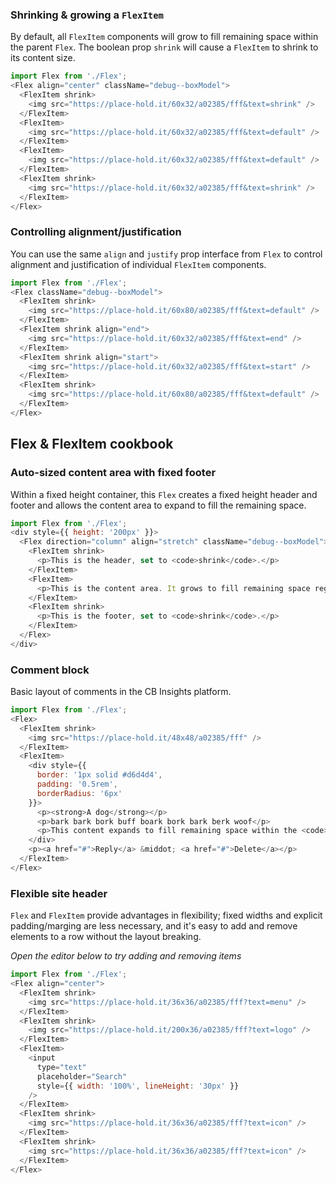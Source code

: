 
### Shrinking & growing a `FlexItem`
By default, all `FlexItem` components will grow to fill remaining space within the parent
`Flex`. The boolean prop `shrink` will cause a `FlexItem` to shrink to its content size.

```js
import Flex from './Flex';
<Flex align="center" className="debug--boxModel">
  <FlexItem shrink>
    <img src="https://place-hold.it/60x32/a02385/fff&text=shrink" />
  </FlexItem>
  <FlexItem>
    <img src="https://place-hold.it/60x32/a02385/fff&text=default" />
  </FlexItem>
  <FlexItem>
    <img src="https://place-hold.it/60x32/a02385/fff&text=default" />
  </FlexItem>
  <FlexItem shrink>
    <img src="https://place-hold.it/60x32/a02385/fff&text=shrink" />
  </FlexItem>
</Flex>
```

### Controlling alignment/justification
You can use the same `align` and `justify` prop interface from `Flex` to control alignment and justification of individual `FlexItem` components.

```js
import Flex from './Flex';
<Flex className="debug--boxModel">
  <FlexItem shrink>
    <img src="https://place-hold.it/60x80/a02385/fff&text=default" />
  </FlexItem>
  <FlexItem shrink align="end">
    <img src="https://place-hold.it/60x32/a02385/fff&text=end" />
  </FlexItem>
  <FlexItem shrink align="start">
    <img src="https://place-hold.it/60x32/a02385/fff&text=start" />
  </FlexItem>
  <FlexItem shrink>
    <img src="https://place-hold.it/60x80/a02385/fff&text=default" />
  </FlexItem>
</Flex>
```

## Flex & FlexItem cookbook

### Auto-sized content area with fixed footer
Within a fixed height container, this `Flex` creates a fixed height header and footer and allows the content area to expand to fill the remaining space.

```js
import Flex from './Flex';
<div style={{ height: '200px' }}>
  <Flex direction="column" align="stretch" className="debug--boxModel">
    <FlexItem shrink>
      <p>This is the header, set to <code>shrink</code>.</p>
    </FlexItem>
    <FlexItem>
      <p>This is the content area. It grows to fill remaining space regardless of how much content this <code>FlexItem</code> contains.</p>
    </FlexItem>
    <FlexItem shrink>
      <p>This is the footer, set to <code>shrink</code>.</p>
    </FlexItem>
  </Flex>
</div>
```

### Comment block
Basic layout of comments in the CB Insights platform.

```js
import Flex from './Flex';
<Flex>
  <FlexItem shrink>
    <img src="https://place-hold.it/48x48/a02385/fff" />
  </FlexItem>
  <FlexItem>
    <div style={{ 
      border: '1px solid #d6d4d4', 
      padding: '0.5rem', 
      borderRadius: '6px' 
    }}>
      <p><strong>A dog</strong></p>
      <p>bark bark bork buff boark bork bark berk woof</p>
      <p>This content expands to fill remaining space within the <code>Flex</code></p>
    </div>
    <p><a href="#">Reply</a> &middot; <a href="#">Delete</a></p>
  </FlexItem>
</Flex>
```

### Flexible site header
`Flex` and `FlexItem` provide advantages in flexibility; fixed widths and explicit padding/marging are less necessary, and it's easy to add and remove elements to a row without the layout breaking.

_Open the editor below to try adding and removing items_

```js
import Flex from './Flex';
<Flex align="center">
  <FlexItem shrink>
    <img src="https://place-hold.it/36x36/a02385/fff?text=menu" />
  </FlexItem>
  <FlexItem shrink>
    <img src="https://place-hold.it/200x36/a02385/fff?text=logo" />
  </FlexItem>
  <FlexItem>
    <input
      type="text"
      placeholder="Search"
      style={{ width: '100%', lineHeight: '30px' }}
    />
  </FlexItem>
  <FlexItem shrink>
    <img src="https://place-hold.it/36x36/a02385/fff?text=icon" />
  </FlexItem>
  <FlexItem shrink>
    <img src="https://place-hold.it/36x36/a02385/fff?text=icon" />
  </FlexItem>
</Flex>
```
